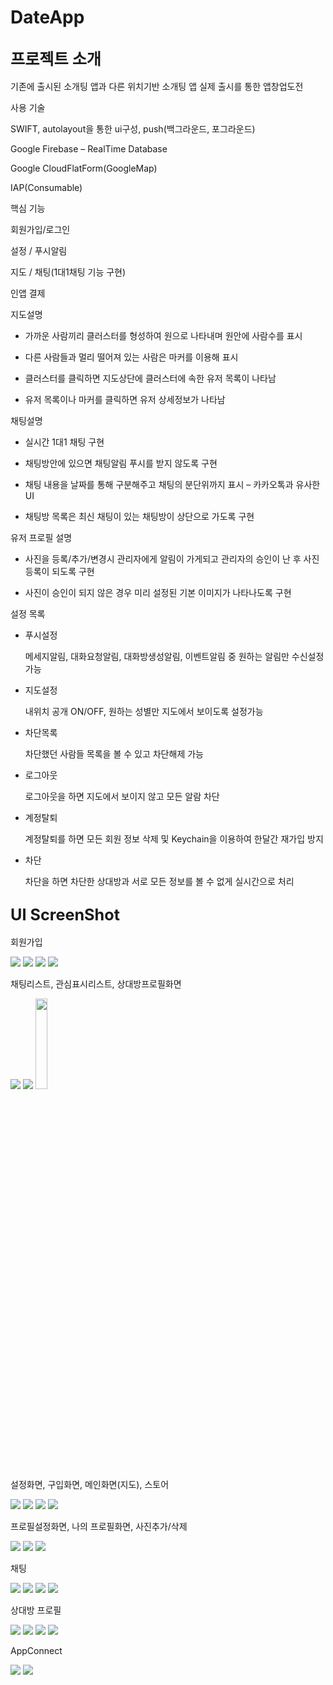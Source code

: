 # DateApp

<b><big>프로젝트 소개</b></big>
------

기존에 출시된 소개팅 앱과 다른 위치기반 소개팅 앱
실제 출시를 통한 앱창업도전

사용 기술

SWIFT, autolayout을 통한 ui구성, push(백그라운드, 포그라운드)

Google Firebase – RealTime Database

Google CloudFlatForm(GoogleMap)

IAP(Consumable)

핵심 기능

회원가입/로그인

설정 / 푸시알림

지도 / 채팅(1대1채팅 기능 구현)

인앱 결제 


지도설명

- 가까운 사람끼리 클러스터를 형성하여 원으로 나타내며 원안에 사람수를 표시

- 다른 사람들과 멀리 떨어져 있는 사람은 마커를 이용해 표시

- 클러스터를 클릭하면 지도상단에 클러스터에 속한 유저 목록이 나타남 

- 유저 목록이나 마커를 클릭하면 유저 상세정보가 나타남

채팅설명

- 실시간 1대1 채팅 구현

- 채팅방안에 있으면 채팅알림 푸시를 받지 않도록 구현

- 채팅 내용을 날짜를 통해 구분해주고 채팅의 분단위까지 표시 – 카카오톡과 유사한 UI

- 채팅방 목록은 최신 채팅이 있는 채팅방이 상단으로 가도록 구현

유저 프로필 설명

- 사진을 등록/추가/변경시 관리자에게 알림이 가게되고 관리자의 승인이 난 후 사진등록이 되도록 구현

- 사진이 승인이 되지 않은 경우 미리 설정된 기본 이미지가 나타나도록 구현


설정 목록

- 푸시설정

  메세지알림, 대화요청알림, 대화방생성알림, 이벤트알림 중 원하는 알림만 수신설정 가능

- 지도설정

  내위치 공개 ON/OFF, 원하는 성별만 지도에서 보이도록 설정가능 

- 차단목록

  차단했던 사람들 목록을 볼 수 있고 차단해제 가능

- 로그아웃

  로그아웃을 하면 지도에서 보이지 않고 모든 알람 차단

- 계정탈퇴

  계정탈퇴를 하면 모든 회원 정보 삭제 및 Keychain을 이용하여 한달간 재가입 방지

- 차단

  차단을 하면 차단한 상대방과 서로 모든 정보를 볼 수 없게 실시간으로 처리 
  
<b><big>UI ScreenShot</b></big>
------


회원가입

<img src="https://user-images.githubusercontent.com/61533510/81061005-8ca29200-8f0e-11ea-8e11-8c5474120ef6.png"></img>
<img src="https://user-images.githubusercontent.com/61533510/81061011-90361900-8f0e-11ea-88c0-daad692c8509.png"></img>
<img src="https://user-images.githubusercontent.com/61533510/81061020-93310980-8f0e-11ea-93d2-297b6dc4e91f.png"></img>
<img src="https://user-images.githubusercontent.com/61533510/81061024-95936380-8f0e-11ea-9966-d24950d52852.png"></img>



채팅리스트, 관심표시리스트, 상대방프로필화면

<img src="https://user-images.githubusercontent.com/61533510/81061966-3898ad00-8f10-11ea-9d95-be47da99f62c.png"></img>
<img src="https://user-images.githubusercontent.com/61533510/81061978-3a627080-8f10-11ea-800b-8a4dfbf2f560.png"></img>
<img src="https://user-images.githubusercontent.com/61533510/81063130-3b949d00-8f12-11ea-97ad-a8995e506475.png" width="19.3%"></img>


설정화면, 구입화면, 메인화면(지도), 스토어

<img src="https://user-images.githubusercontent.com/61533510/81062210-8a413780-8f10-11ea-9d77-2a4d2727803f.png"></img>
<img src="https://user-images.githubusercontent.com/61533510/81062213-8ca39180-8f10-11ea-9490-8e85281b8dda.png"></img>
<img src="https://user-images.githubusercontent.com/61533510/81062218-8f05eb80-8f10-11ea-8ded-a5251c1ce2ed.png"></img>
<img src="https://user-images.githubusercontent.com/61533510/81062224-90cfaf00-8f10-11ea-90bf-d668f26a5fbe.png"></img>


프로필설정화면, 나의 프로필화면, 사진추가/삭제

<img src="https://user-images.githubusercontent.com/61533510/81062232-962cf980-8f10-11ea-8501-15cfb52a6252.png"></img>
<img src="https://user-images.githubusercontent.com/61533510/81062238-988f5380-8f10-11ea-8488-c4bd1b0b9fba.png"></img>
<img src="https://user-images.githubusercontent.com/61533510/81062245-9af1ad80-8f10-11ea-9713-7700c5ce4046.png"></img>

채팅

<img src="https://user-images.githubusercontent.com/61533510/81062263-a1802500-8f10-11ea-98c0-c06e99a82181.png"></img>
<img src="https://user-images.githubusercontent.com/61533510/81062270-a3e27f00-8f10-11ea-8b23-70544c27991b.png"></img>
<img src="https://user-images.githubusercontent.com/61533510/81062280-a5ac4280-8f10-11ea-88e2-c06f49db7cdc.png"></img>
<img src="https://user-images.githubusercontent.com/61533510/81062285-a7760600-8f10-11ea-9750-58abed426bfd.png"></img>

상대방 프로필

<img src="https://user-images.githubusercontent.com/61533510/81062403-d68c7780-8f10-11ea-8fb6-4bbf0b52de3e.png"></img>
<img src="https://user-images.githubusercontent.com/61533510/81062407-d8563b00-8f10-11ea-9cd3-24ac8dfd06c3.png"></img>
<img src="https://user-images.githubusercontent.com/61533510/81062409-da1ffe80-8f10-11ea-9dcb-a006d7ba0272.png"></img>
<img src="https://user-images.githubusercontent.com/61533510/81062413-dc825880-8f10-11ea-8d2a-dfc8a20710d6.png"></img>

AppConnect

<img src="https://user-images.githubusercontent.com/61533510/81062380-cd9ba600-8f10-11ea-9354-64977527ccbb.png"></img>
<img src="https://user-images.githubusercontent.com/61533510/81062389-cffe0000-8f10-11ea-9fb8-8127a2779c26.png"></img>
